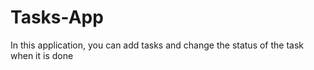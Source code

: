 # Tasks-App
In this application, you can add tasks and change the status of the task when it is done
